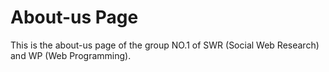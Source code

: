 # About-us Page
This is the about-us page of the group NO.1 of SWR (Social Web Research) and WP (Web Programming).